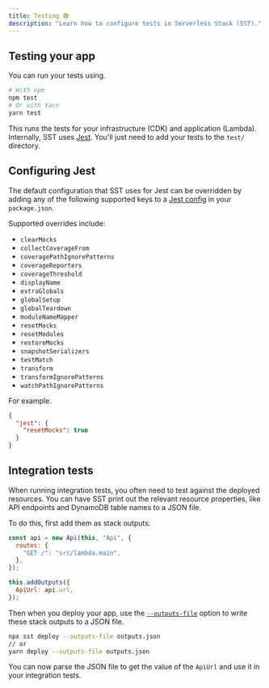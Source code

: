 ```yaml
---
title: Testing 🟢
description: "Learn how to configure tests in Serverless Stack (SST)."
---
```


## Testing your app

You can run your tests using.

```bash
# With npm
npm test
# Or with Yarn
yarn test
```

This runs the tests for your infrastructure (CDK) and application (Lambda). Internally, SST uses [Jest](https://jestjs.io/). You'll just need to add your tests to the `test/` directory.

## Configuring Jest

The default configuration that SST uses for Jest can be overridden by adding any of the following supported keys to a [Jest config](https://jestjs.io/docs/configuration) in your `package.json`.

Supported overrides include:

- `clearMocks`
- `collectCoverageFrom`
- `coveragePathIgnorePatterns`
- `coverageReporters`
- `coverageThreshold`
- `displayName`
- `extraGlobals`
- `globalSetup`
- `globalTeardown`
- `moduleNameMapper`
- `resetMocks`
- `resetModules`
- `restoreMocks`
- `snapshotSerializers`
- `testMatch`
- `transform`
- `transformIgnorePatterns`
- `watchPathIgnorePatterns`

For example.

```json {3}
{
  "jest": {
    "resetMocks": true
  }
}
```

## Integration tests

When running integration tests, you often need to test against the deployed resources. You can have SST print out the relevant resource properties, like API endpoints and DynamoDB table names to a JSON file.

To do this, first add them as stack outputs:

```js {7-9}
const api = new Api(this, "Api", {
  routes: {
    "GET /": "src/lambda.main",
  },
});

this.addOutputs({
  ApiUrl: api.url,
});
```

Then when you deploy your app, use the [`--outputs-file`](../packages/cli.md#deploy-stack) option to write these stack outputs to a JSON file.

```bash
npx sst deploy --outputs-file outputs.json
// or
yarn deploy --outputs-file outputs.json
```

You can now parse the JSON file to get the value of the `ApiUrl` and use it in your integration tests.
